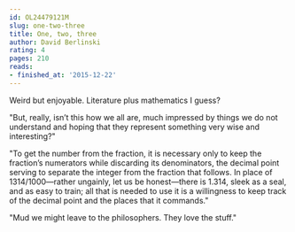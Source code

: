 ```yaml
---
id: OL24479121M
slug: one-two-three
title: One, two, three
author: David Berlinski
rating: 4
pages: 210
reads:
- finished_at: '2015-12-22'
---
```

Weird but enjoyable. Literature plus mathematics I guess?

"But, really, isn’t this how we all are, much impressed by things we do not understand and hoping that they represent something very wise and interesting?"

"To get the number from the fraction, it is necessary only to keep the fraction’s numerators while discarding its denominators, the decimal point serving to separate the integer from the fraction that follows. In place of 1314/1000—rather ungainly, let us be honest—there is 1.314, sleek as a seal, and as easy to train; all that is needed to use it is a willingness to keep track of the decimal point and the places that it commands."

"Mud we might leave to the philosophers. They love the stuff."
